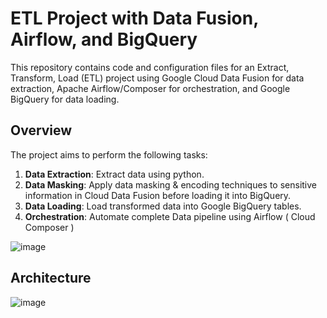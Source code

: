 # ETL Project with Data Fusion, Airflow, and BigQuery

This repository contains code and configuration files for an Extract, Transform, Load (ETL) project using Google Cloud Data Fusion for data extraction, Apache Airflow/Composer for orchestration, and Google BigQuery for data loading.


## Overview

The project aims to perform the following tasks:

1. **Data Extraction**: Extract data using python.
2. **Data Masking**: Apply data masking & encoding techniques to sensitive information in Cloud Data Fusion before loading it into BigQuery.
3. **Data Loading**: Load transformed data into Google BigQuery tables.
4. **Orchestration**: Automate complete Data pipeline using Airflow ( Cloud Composer )

![image](https://github.com/user-attachments/assets/51a6f0e3-ea78-4d85-a41f-3fa5bee8ba12)

## Architecture
![image](https://github.com/user-attachments/assets/c790188a-58fa-4e78-9da5-1f12556acce4)


